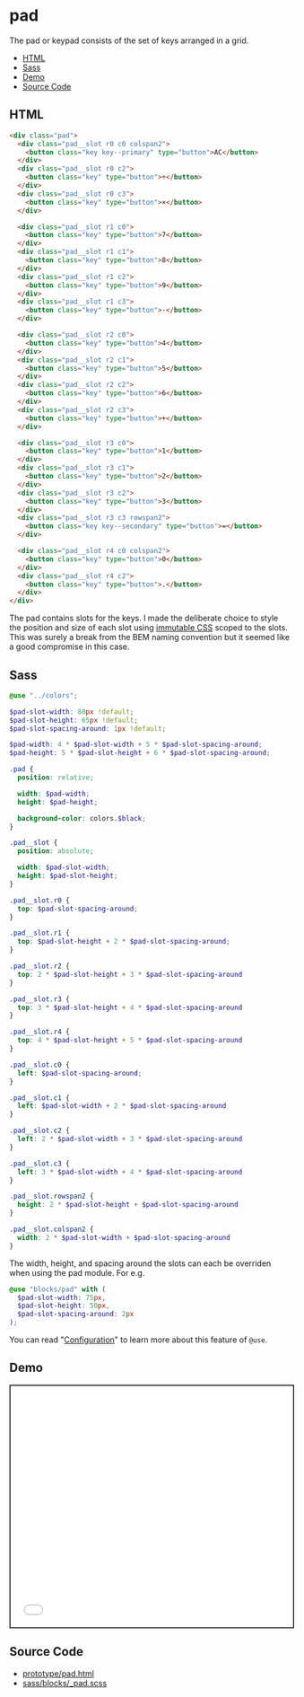 # pad

The pad or keypad consists of the set of keys arranged in a grid.

- [HTML](#html)
- [Sass](#sass)
- [Demo](#demo)
- [Source Code](#source-code)

## HTML

```html
<div class="pad">
  <div class="pad__slot r0 c0 colspan2">
    <button class="key key--primary" type="button">AC</button>
  </div>
  <div class="pad__slot r0 c2">
    <button class="key" type="button">÷</button>
  </div>
  <div class="pad__slot r0 c3">
    <button class="key" type="button">×</button>
  </div>

  <div class="pad__slot r1 c0">
    <button class="key" type="button">7</button>
  </div>
  <div class="pad__slot r1 c1">
    <button class="key" type="button">8</button>
  </div>
  <div class="pad__slot r1 c2">
    <button class="key" type="button">9</button>
  </div>
  <div class="pad__slot r1 c3">
    <button class="key" type="button">-</button>
  </div>

  <div class="pad__slot r2 c0">
    <button class="key" type="button">4</button>
  </div>
  <div class="pad__slot r2 c1">
    <button class="key" type="button">5</button>
  </div>
  <div class="pad__slot r2 c2">
    <button class="key" type="button">6</button>
  </div>
  <div class="pad__slot r2 c3">
    <button class="key" type="button">+</button>
  </div>

  <div class="pad__slot r3 c0">
    <button class="key" type="button">1</button>
  </div>
  <div class="pad__slot r3 c1">
    <button class="key" type="button">2</button>
  </div>
  <div class="pad__slot r3 c2">
    <button class="key" type="button">3</button>
  </div>
  <div class="pad__slot r3 c3 rowspan2">
    <button class="key key--secondary" type="button">=</button>
  </div>

  <div class="pad__slot r4 c0 colspan2">
    <button class="key" type="button">0</button>
  </div>
  <div class="pad__slot r4 c2">
    <button class="key" type="button">.</button>
  </div>
</div>
```

The pad contains slots for the keys. I made the deliberate choice to style the position and size of each slot using [immutable CSS](https://csswizardry.com/2015/03/immutable-css/) scoped to the slots. This was surely a break from the BEM naming convention but it seemed like a good compromise in this case.

## Sass

```scss
@use "../colors";

$pad-slot-width: 80px !default;
$pad-slot-height: 65px !default;
$pad-slot-spacing-around: 1px !default;

$pad-width: 4 * $pad-slot-width + 5 * $pad-slot-spacing-around;
$pad-height: 5 * $pad-slot-height + 6 * $pad-slot-spacing-around;

.pad {
  position: relative;

  width: $pad-width;
  height: $pad-height;

  background-color: colors.$black;
}

.pad__slot {
  position: absolute;

  width: $pad-slot-width;
  height: $pad-slot-height;
}

.pad__slot.r0 {
  top: $pad-slot-spacing-around;
}

.pad__slot.r1 {
  top: $pad-slot-height + 2 * $pad-slot-spacing-around;
}

.pad__slot.r2 {
  top: 2 * $pad-slot-height + 3 * $pad-slot-spacing-around
}

.pad__slot.r3 {
  top: 3 * $pad-slot-height + 4 * $pad-slot-spacing-around
}

.pad__slot.r4 {
  top: 4 * $pad-slot-height + 5 * $pad-slot-spacing-around
}

.pad__slot.c0 {
  left: $pad-slot-spacing-around;
}

.pad__slot.c1 {
  left: $pad-slot-width + 2 * $pad-slot-spacing-around
}

.pad__slot.c2 {
  left: 2 * $pad-slot-width + 3 * $pad-slot-spacing-around
}

.pad__slot.c3 {
  left: 3 * $pad-slot-width + 4 * $pad-slot-spacing-around
}

.pad__slot.rowspan2 {
  height: 2 * $pad-slot-height + $pad-slot-spacing-around
}

.pad__slot.colspan2 {
  width: 2 * $pad-slot-width + $pad-slot-spacing-around
}
```

The width, height, and spacing around the slots can each be overriden when using the pad module. For e.g.

```scss
@use "blocks/pad" with (
  $pad-slot-width: 75px,
  $pad-slot-height: 50px,
  $pad-slot-spacing-around: 2px
);
```

You can read "[Configuration](https://sass-lang.com/documentation/at-rules/use/#configuration)" to learn more about this feature of `@use`.

## Demo

<iframe src="./demo/pad.html" style="width: 100%; height: 430px; border: 2px solid #333;"></iframe>

## Source Code

- [prototype/pad.html](https://github.com/dwayne/elm-calculator/blob/1.0.0/prototype/pad.html)
- [sass/blocks/_pad.scss](https://github.com/dwayne/elm-calculator/blob/1.0.0/sass/blocks/_pad.scss)
